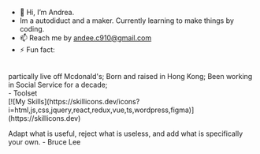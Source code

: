 - 👋 Hi, I’m Andrea.
- Im a autodiduct and a maker. Currently learning to make things by coding.
- 📫 Reach me by andee.c910@gmail.com
- ⚡ Fun fact: 
<br>
partically live off Mcdonald's;
Born and raised in Hong Kong;
Been working in Social Service for a decade;

<br>
- Toolset
<br>
[![My Skills](https://skillicons.dev/icons?i=html,js,css,jquery,react,redux,vue,ts,wordpress,figma)](https://skillicons.dev)

Adapt what is useful, reject what is useless, and add what is specifically your own. - Bruce Lee
